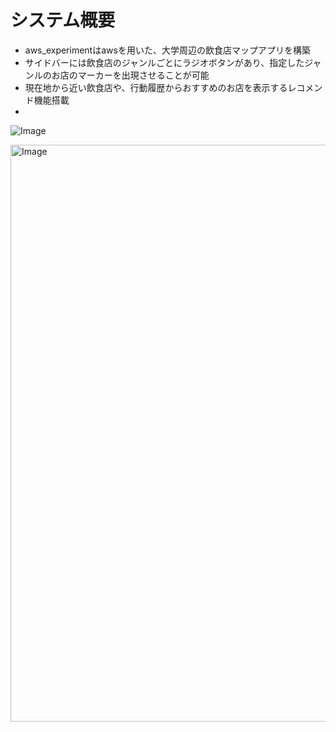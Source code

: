 # システム概要
- aws_experimentはawsを用いた、大学周辺の飲食店マップアプリを構築
- サイドバーには飲食店のジャンルごとにラジオボタンがあり、指定したジャンルのお店のマーカーを出現させることが可能
- 現在地から近い飲食店や、行動履歴からおすすめのお店を表示するレコメンド機能搭載
- 
![Image](https://github.com/user-attachments/assets/3881b4c7-ff20-410e-aba5-533922a79cee)

<img width="923" alt="Image" src="https://github.com/user-attachments/assets/9ac5d03e-01e6-42a0-9e1e-40866deca286" />
